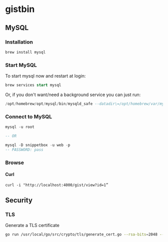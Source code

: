 # gistbin


## MySQL
### Installation
```bash
brew install mysql
```

### Start MySQL
To start mysql now and restart at login:
```SQL
brew services start mysql
```

Or, if you don't want/need a background service you can just run:
```SQL
/opt/homebrew/opt/mysql/bin/mysqld_safe --datadir\=/opt/homebrew/var/mysql
```


### Connect to MySQL
```SQL
mysql -u root

-- OR

mysql -D snippetbox -u web -p
-- PASSWORD: pass
```

### Browse
#### Curl
```
curl -i "http://localhost:4000/gist/view?id=1”
```

## Security

### TLS
Generate a TLS certificate
```bash
go run /usr/local/go/src/crypto/tls/generate_cert.go --rsa-bits=2048 --host=localhost
```
